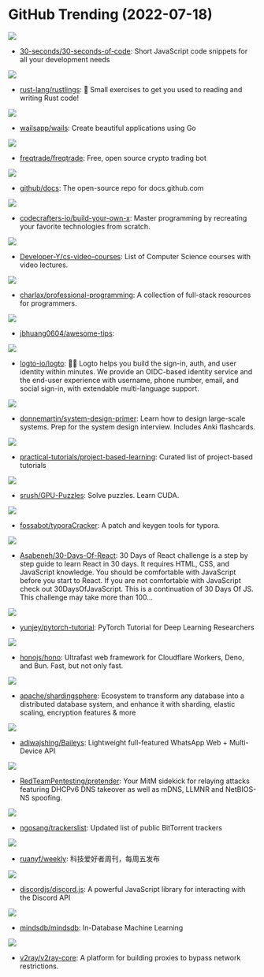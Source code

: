 # GitHub Trending (2022-07-18)

![](https://img.shields.io/badge/JavaScript-New%20122-green?style=flat-square&logo=appveyor)
- [30-seconds/30-seconds-of-code](https://github.com/30-seconds/30-seconds-of-code): Short JavaScript code snippets for all your development needs

![](https://img.shields.io/badge/Rust-New%20282-green?style=flat-square&logo=appveyor)
- [rust-lang/rustlings](https://github.com/rust-lang/rustlings): 🦀 Small exercises to get you used to reading and writing Rust code!

![](https://img.shields.io/badge/Go-New%20144-green?style=flat-square&logo=appveyor)
- [wailsapp/wails](https://github.com/wailsapp/wails): Create beautiful applications using Go

![](https://img.shields.io/badge/Python-New%2043-green?style=flat-square&logo=appveyor)
- [freqtrade/freqtrade](https://github.com/freqtrade/freqtrade): Free, open source crypto trading bot

![](https://img.shields.io/badge/JavaScript-New%2099-green?style=flat-square&logo=appveyor)
- [github/docs](https://github.com/github/docs): The open-source repo for docs.github.com

![](https://img.shields.io/badge/none-New%20670-green?style=flat-square&logo=appveyor)
- [codecrafters-io/build-your-own-x](https://github.com/codecrafters-io/build-your-own-x): Master programming by recreating your favorite technologies from scratch.

![](https://img.shields.io/badge/none-New%20413-green?style=flat-square&logo=appveyor)
- [Developer-Y/cs-video-courses](https://github.com/Developer-Y/cs-video-courses): List of Computer Science courses with video lectures.

![](https://img.shields.io/badge/Python-New%20149-green?style=flat-square&logo=appveyor)
- [charlax/professional-programming](https://github.com/charlax/professional-programming): A collection of full-stack resources for programmers.

![](https://img.shields.io/badge/none-New%2068-green?style=flat-square&logo=appveyor)
- [jbhuang0604/awesome-tips](https://github.com/jbhuang0604/awesome-tips): 

![](https://img.shields.io/badge/TypeScript-New%20386-green?style=flat-square&logo=appveyor)
- [logto-io/logto](https://github.com/logto-io/logto): 🧑‍🚀 Logto helps you build the sign-in, auth, and user identity within minutes. We provide an OIDC-based identity service and the end-user experience with username, phone number, email, and social sign-in, with extendable multi-language support.

![](https://img.shields.io/badge/Python-New%20222-green?style=flat-square&logo=appveyor)
- [donnemartin/system-design-primer](https://github.com/donnemartin/system-design-primer): Learn how to design large-scale systems. Prep for the system design interview. Includes Anki flashcards.

![](https://img.shields.io/badge/none-New%20163-green?style=flat-square&logo=appveyor)
- [practical-tutorials/project-based-learning](https://github.com/practical-tutorials/project-based-learning): Curated list of project-based tutorials

![](https://img.shields.io/badge/Jupyter%20Notebook-New%20269-green?style=flat-square&logo=appveyor)
- [srush/GPU-Puzzles](https://github.com/srush/GPU-Puzzles): Solve puzzles. Learn CUDA.

![](https://img.shields.io/badge/Python-New%2067-green?style=flat-square&logo=appveyor)
- [fossabot/typoraCracker](https://github.com/fossabot/typoraCracker): A patch and keygen tools for typora.

![](https://img.shields.io/badge/JavaScript-New%2063-green?style=flat-square&logo=appveyor)
- [Asabeneh/30-Days-Of-React](https://github.com/Asabeneh/30-Days-Of-React): 30 Days of React challenge is a step by step guide to learn React in 30 days. It requires HTML, CSS, and JavaScript knowledge. You should be comfortable with JavaScript before you start to React. If you are not comfortable with JavaScript check out 30DaysOfJavaScript. This is a continuation of 30 Days Of JS. This challenge may take more than 100…

![](https://img.shields.io/badge/Python-New%2018-green?style=flat-square&logo=appveyor)
- [yunjey/pytorch-tutorial](https://github.com/yunjey/pytorch-tutorial): PyTorch Tutorial for Deep Learning Researchers

![](https://img.shields.io/badge/TypeScript-New%20113-green?style=flat-square&logo=appveyor)
- [honojs/hono](https://github.com/honojs/hono): Ultrafast web framework for Cloudflare Workers, Deno, and Bun. Fast, but not only fast.

![](https://img.shields.io/badge/Java-New%2028-green?style=flat-square&logo=appveyor)
- [apache/shardingsphere](https://github.com/apache/shardingsphere): Ecosystem to transform any database into a distributed database system, and enhance it with sharding, elastic scaling, encryption features & more

![](https://img.shields.io/badge/JavaScript-New%2018-green?style=flat-square&logo=appveyor)
- [adiwajshing/Baileys](https://github.com/adiwajshing/Baileys): Lightweight full-featured WhatsApp Web + Multi-Device API

![](https://img.shields.io/badge/Go-New%2055-green?style=flat-square&logo=appveyor)
- [RedTeamPentesting/pretender](https://github.com/RedTeamPentesting/pretender): Your MitM sidekick for relaying attacks featuring DHCPv6 DNS takeover as well as mDNS, LLMNR and NetBIOS-NS spoofing.

![](https://img.shields.io/badge/none-New%2014-green?style=flat-square&logo=appveyor)
- [ngosang/trackerslist](https://github.com/ngosang/trackerslist): Updated list of public BitTorrent trackers

![](https://img.shields.io/badge/none-New%2052-green?style=flat-square&logo=appveyor)
- [ruanyf/weekly](https://github.com/ruanyf/weekly): 科技爱好者周刊，每周五发布

![](https://img.shields.io/badge/JavaScript-New%2022-green?style=flat-square&logo=appveyor)
- [discordjs/discord.js](https://github.com/discordjs/discord.js): A powerful JavaScript library for interacting with the Discord API

![](https://img.shields.io/badge/Python-New%2038-green?style=flat-square&logo=appveyor)
- [mindsdb/mindsdb](https://github.com/mindsdb/mindsdb): In-Database Machine Learning

![](https://img.shields.io/badge/Go-New%208-green?style=flat-square&logo=appveyor)
- [v2ray/v2ray-core](https://github.com/v2ray/v2ray-core): A platform for building proxies to bypass network restrictions.

